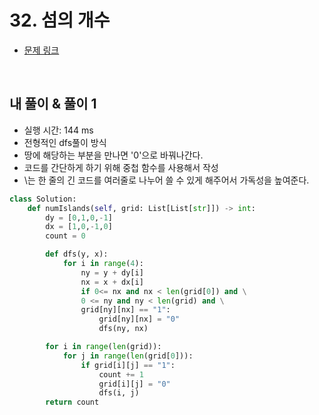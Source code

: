 # 32. 섬의 개수

- [문제 링크](https://leetcode.com/problems/number-of-islands/)

<br>

## 내 풀이 & 풀이 1

- 실행 시간: 144 ms
- 전형적인 dfs풀이 방식
- 땅에 해당하는 부분을 만나면 '0'으로 바꿔나간다.
- 코드를 간단하게 하기 위해 중첩 함수를 사용해서 작성
- \는 한 줄의 긴 코드를 여러줄로 나누어 쓸 수 있게 해주어서 가독성을 높여준다.

```python
class Solution:
    def numIslands(self, grid: List[List[str]]) -> int:
        dy = [0,1,0,-1]
        dx = [1,0,-1,0]
        count = 0

        def dfs(y, x):
            for i in range(4):
                ny = y + dy[i]
                nx = x + dx[i]
                if 0<= nx and nx < len(grid[0]) and \
                0 <= ny and ny < len(grid) and \
                grid[ny][nx] == "1":
                    grid[ny][nx] = "0"
                    dfs(ny, nx)

        for i in range(len(grid)):
            for j in range(len(grid[0])):
                if grid[i][j] == "1":
                    count += 1
                    grid[i][j] = "0"
                    dfs(i, j)
        return count
```